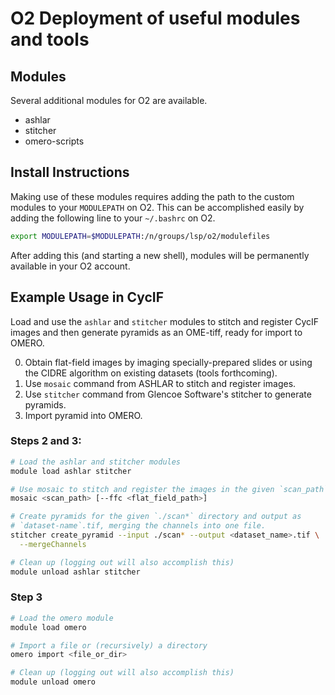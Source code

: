 # O2 Deployment of useful modules and tools

## Modules

Several additional modules for O2 are available.

* ashlar
* stitcher
* omero-scripts


## Install Instructions

Making use of these modules requires adding the path to the custom modules to
your `MODULEPATH` on O2. This can be accomplished easily by adding the following
line to your `~/.bashrc` on O2.

```bash
export MODULEPATH=$MODULEPATH:/n/groups/lsp/o2/modulefiles
```

After adding this (and starting a new shell), modules will be permanently
available in your O2 account.


## Example Usage in CycIF

Load and use the `ashlar` and `stitcher` modules to stitch and register CycIF
images and then generate pyramids as an OME-tiff, ready for import to OMERO.

0. Obtain flat-field images by imaging specially-prepared slides or using the
  CIDRE algorithm on existing datasets (tools forthcoming).
1. Use `mosaic` command from ASHLAR to stitch and register images.
2. Use `stitcher` command from Glencoe Software's stitcher to generate pyramids.
3. Import pyramid into OMERO.

### Steps 2 and 3:

```bash
# Load the ashlar and stitcher modules
module load ashlar stitcher

# Use mosaic to stitch and register the images in the given `scan_path`.
mosaic <scan_path> [--ffc <flat_field_path>]

# Create pyramids for the given `./scan*` directory and output as
# `dataset-name`.tif, merging the channels into one file.
stitcher create_pyramid --input ./scan* --output <dataset_name>.tif \
  --mergeChannels

# Clean up (logging out will also accomplish this)
module unload ashlar stitcher
```

### Step 3

```bash
# Load the omero module
module load omero

# Import a file or (recursively) a directory
omero import <file_or_dir>

# Clean up (logging out will also accomplish this)
module unload omero
```
